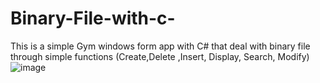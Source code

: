 # Binary-File-with-c-
This is a simple Gym windows form app with C# that deal with binary file through simple functions (Create,Delete ,Insert, Display, Search, Modify)
![image](https://user-images.githubusercontent.com/73383924/169816941-df0e6615-390e-4af3-ac2d-ac21526b570e.png)
